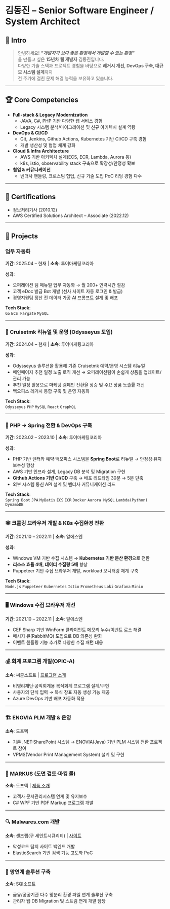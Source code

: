 # 김동진 – Senior Software Engineer / System Architect

## 👋 Intro
> 안녕하세요! ***"개발자가 보다 좋은 환경에서 개발할 수 있는 환경"***  
> 을 만들고 싶은 **15년차 웹 개발자** 김동진입니다.  
> 다양한 기술 스택과 프로젝트 경험을 바탕으로 **레거시 개선, DevOps 구축, 대규모 시스템 설계**까지  
> 전 주기에 걸친 문제 해결 능력을 보유하고 있습니다.

---

## 🏆 Core Competencies
- **Full-stack & Legacy Modernization**  
  - JAVA, C#, PHP 기반 다양한 웹 서비스 경험  
  - Legacy 시스템 분석/마이그레이션 및 신규 아키텍처 설계 역량
- **DevOps & CI/CD**  
  - Git, Jenkins, Github Actions, Kubernetes 기반 CI/CD 구축 경험  
  - 개발 생산성 및 협업 체계 강화
- **Cloud & Infra Architecture**  
  - AWS 기반 아키텍처 설계(ECS, ECR, Lambda, Aurora 등)  
  - k8s, istio, observability stack 구축으로 확장성/안정성 확보
- **협업 & 커뮤니케이션**  
  - 벤더사 핸들링, 크로스팀 협업, 신규 기술 도입 PoC 리딩 경험 다수

---

## 📜 Certifications
- 정보처리기사 (2010.12)
- AWS Certified Solutions Architect – Associate (2022.12)

---

## 💼 Projects

### 업무 자동화
**기간**: 2025.04 – 현재 | **소속**: 투어마케팅코리아  

**성과**:
- 오퍼레이션 팀 매뉴얼 업무 자동화 → 월 200+ 인력시간 절감
- 고객 eDoc 발급 Bot 개발 (선사 사이트 자동 로그인 & 발급)
- 경영지원팀 정산 전 데이터 가공 AI 프롬프트 설계 및 배포

**Tech Stack**:  
`Go` `ECS Fargate` `MySQL`

---

### 🚢 Cruisetmk 리뉴얼 및 운영 (Odysseyus 도입)
**기간**: 2024.04 – 현재 | **소속**: 투어마케팅코리아  

**성과**:
- Odysseyus 솔루션을 활용해 기존 Cruisetmk 예약/운영 시스템 리뉴얼
- 메인페이지 추천 일정 노출 로직 개선 → 오퍼레이션팀이 손쉽게 상품을 업데이트/관리 가능
- 추천 일정 활용으로 마케팅 캠페인 전환율 상승 및 주요 상품 노출률 개선
- 백오피스 레거시 통합 구축 및 운영 자동화

**Tech Stack**:  
`Odysseyus` `PHP` `MySQL` `React` `GraphQL`

---

### 🚗 PHP → Spring 전환 & DevOps 구축
**기간**: 2023.02 – 2023.10 | **소속**: 투어마케팅코리아  

**성과**:
- PHP 기반 렌터카 예약·백오피스 시스템을 **Spring Boot**로 리뉴얼 → 안정성·유지보수성 향상
- AWS 기반 인프라 설계, Legacy DB 분석 및 Migration 구현
- **Github Actions 기반 CI/CD** 구축 → 배포 리드타임 30분 → 5분 단축
- 외부 시스템 통신 API 설계 및 벤더사 커뮤니케이션 리드

**Tech Stack**:  
`Spring Boot` `JPA` `MyBatis` `ECS` `ECR` `Docker` `Aurora MySQL` `Lambda(Python)` `DynamoDB`

---

### 🕸 크롤링 브라우저 개발 & K8s 수집환경 전환
**기간**: 2021.10 – 2022.11 | **소속**: 알에스엔  

**성과**:
- Windows VM 기반 수집 시스템 → **Kubernetes 기반 분산 환경**으로 전환  
- **리소스 효율 4배, 데이터 수집량 5배** 향상  
- Puppeteer 기반 수집 브라우저 개발, workload 모니터링 체계 구축

**Tech Stack**:  
`Node.js` `Puppeteer` `Kubernetes` `Istio` `Prometheus` `Loki` `Grafana` `Minio`

---

### 🖥 Windows 수집 브라우저 개선
**기간**: 2021.10 – 2022.11 | **소속**: 알에스엔  
- CEF Sharp 기반 WinForm 클라이언트 메모리 누수/이벤트 로스 해결  
- 메시지 큐(RabbitMQ) 도입으로 DB 의존성 완화  
- 이벤트 핸들링 기능 추가로 다양한 수집 패턴 대응

---

### 💰 회계 프로그램 개발(OPIC-A)
**소속**: 써클소프트 | [프로그램 소개](https://youtu.be/e_dNJhh6D4Y?si=Ify7_JGWpSpaYAgk)  
- 비영리재단·공익회계용 복식회계 프로그램 설계/구현  
- 사용자의 단식 입력 → 복식 장표 자동 생성 기능 제공  
- Azure DevOps 기반 배포 자동화 적용

---

### 🏗 ENOVIA PLM 개발 & 운영
**소속**: 도프텍  
- 기존 .NET·SharePoint 시스템 → ENOVIA(Java) 기반 PLM 시스템 전환 프로젝트 참여  
- VPMS(Vendor Print Management System) 설계 및 구현

---

### 📝 MARKUS (도면 검토·마킹 툴)
**소속**: 도프텍 | [제품 소개](http://www.doftech.co.kr/markus.aspx)  
- 고객사 문서관리시스템 연계 및 유지보수  
- C# WPF 기반 PDF Markup 프로그램 개발

---

### 🔍 Malwares.com 개발
**소속**: 샌즈랩(구 세인트시큐리티) | [사이트](https://www.malwares.com/)  
- 악성코드 탐지 사이트 백엔드 개발  
- ElasticSearch 기반 검색 기능 고도화 PoC

---

### 🔗 망연계 솔루션 구축
**소속**: SQI소프트  
- 금융/공공기관 다수 망분리 환경 파일 연계 솔루션 구축  
- 관리자 웹·DB Migration 및 스트림 연계 개발 담당
